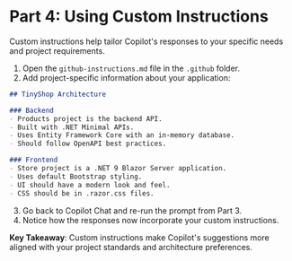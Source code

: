 # Part 4: Using Custom Instructions

Custom instructions help tailor Copilot's responses to your specific needs and project requirements.

1. Open the `github-instructions.md` file in the `.github` folder.
2. Add project-specific information about your application:

```markdown
## TinyShop Architecture

### Backend
- Products project is the backend API.
- Built with .NET Minimal APIs.
- Uses Entity Framework Core with an in-memory database.
- Should follow OpenAPI best practices.

### Frontend
- Store project is a .NET 9 Blazor Server application.
- Uses default Bootstrap styling.
- UI should have a modern look and feel.
- CSS should be in .razor.css files.
```

3. Go back to Copilot Chat and re-run the prompt from Part 3.
4. Notice how the responses now incorporate your custom instructions.

**Key Takeaway**: Custom instructions make Copilot's suggestions more aligned with your project standards and architecture preferences.
